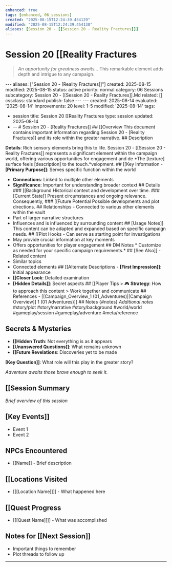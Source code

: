 ```yaml
---
enhanced: true
tags: [enhanced, 06_sessions]
created: "2025-08-15T12:24:39.454129"
modified: "2025-08-15T12:24:39.454130"
aliases: [Session 20 - [[Session 20 - Reality Fractures]]]
---
```


# Session 20   [[Reality Fractures

> *An opportunity for greatness awaits...* This remarkable element adds depth and intrigue to any campaign.

--- aliases: ["Session 20 - [Reality Fractures]]"]
created: 2025-08-15
modified: 2025-08-15
status: active
priority: normal
category: 06 Sessions
subcategory: Session 20 - [[Session 20 - Reality Fractures]].Md
related: []
cssclass: standard
publish: false --- ---
created: 2025-08-14
evaluated: '2025-08-14'
improvements: 20
level: 1-5
modified: '2025-08-14'
tags:
- session title: Session 20 [[Reality Fractures
type: session
updated: 2025-08-14
- -- # Session 20 - [Reality Fractures]] ## [[Overview This document contains important information regarding Session 20 - [Reality Fractures]] and its role within the greater narrative. ## Description

**Details**: Rich sensory elements bring this to life. Session 20 - [[Session 20 - Reality Fractures]] represents a significant element within the campaign world, offering various opportunities for engagement and de
*The [texture] surface feels [description] to the touch.*velopment. ## [[Key Information - **[Primary Purpose]]**: Serves specific function within the world
- **Connections**: Linked to multiple other elements
- **Significance**: Important for understanding broader context ## Details ### [[Background Historical context and development over time. ### [Current State]] Present circumstances and ongoing relevance. Consequently, ### [[Future Potential Possible developments and plot directions. ## Relationships - Connected to various other elements within the vault
- Part of larger narrative structures
- Influences and is influenced by surrounding content ## [Usage Notes]] This content can be adapted and expanded based on specific campaign needs. ## [[Plot Hooks - Can serve as starting point for investigations
- May provide crucial information at key moments
- Offers opportunities for player engagement ## DM Notes * Customize as needed for your specific campaign requirements.* ## [See Also]] - Related content
- Similar topics
- Connected elements ## [[Alternate Descriptions - **[First Impression]]**: Initial appearance
- **[[Closer Look**: Detailed examination
- **[Hidden Details]]**: Secret aspects ## [[Player Tips > 🎮 **Strategy**: How to approach this content > Work together and communicate ## References - [[Campaign_Overview_1 (01_Adventures)|[Campaign Overview]] 1 (01 Adventures)]] ## Notes {#notes} *Additional notes* #story/plot
#story/narrative
#story/background
#world/world
#gameplay/session
#gameplay/adventure
#meta/reference
## Secrets & Mysteries
- **[[Hidden Truth**: Not everything is as it appears
- **[Unanswered Questions]]**: What remains unknown
- **[[Future Revelations**: Discoveries yet to be made

**[Key Question]]**: What role will this play in the greater story?

*Adventure awaits those brave enough to seek it.*
## [[Session Summary
*Brief overview of this session*

## [Key Events]]
- Event 1
- Event 2

## NPCs Encountered
- [[Name]] - Brief description

## [[Locations Visited
- [[[Location Name]]]] - What happened here

## [[Quest Progress
- [[[Quest Name]]]] - What was accomplished

## Notes for [[Next Session]]
- Important things to remember
- Plot threads to follow up

---
